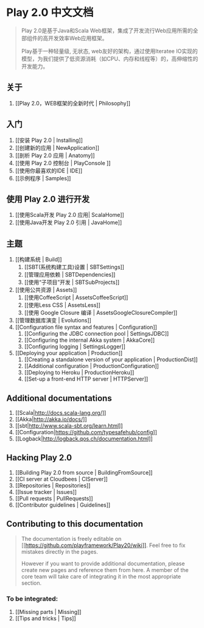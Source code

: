 # Play 2.0 中文文档

> Play 2.0是基于Java和Scala Web框架，集成了开发流行Web应用所需的全部组件的高开发效率Web应用框架。
>
> Play基于一种轻量级, 无状态, web友好的架构，通过使用Iteratee IO实现的模型，为我们提供了低资源消耗（如CPU、内存和线程等）的，高伸缩性的开发能力。

## 关于

1. [[Play 2.0，WEB框架的全新时代 | Philosophy]]

## 入门

1. [[安装 Play 2.0 | Installing]]
1. [[创建新的应用 | NewApplication]]
1. [[剖析 Play 2.0 应用 | Anatomy]]
1. [[使用 Play 2.0 控制台 | PlayConsole ]]
1. [[使用你最喜欢的IDE | IDE]]
1. [[示例程序 | Samples]]

## 使用 Play 2.0 进行开发

1. [[使用Scala开发 Play 2.0 应用| ScalaHome]]
1. [[使用Java开发 Play 2.0 引用 | JavaHome]]

## 主题

1. [[构建系统 | Build]]
    1. [[SBT(系统构建工具)设置 | SBTSettings]]
    1. [[管理应用依赖 | SBTDependencies]]
    1. [[使用“子项目”开发 | SBTSubProjects]]
1. [[使用公共资源 | Assets]]
    1. [[使用CoffeeScript | AssetsCoffeeScript]]
    1. [[使用Less CSS | AssetsLess]]
    1. [[使用 Google Closure 编译 | AssetsGoogleClosureCompiler]]
1. [[管理数据库演变 | Evolutions]]
1. [[Configuration file syntax and features | Configuration]]
    1. [[Configuring the JDBC connection pool | SettingsJDBC]]
    1. [[Configuring the internal Akka system | AkkaCore]]
    1. [[Configuring logging | SettingsLogger]]
1. [[Deploying your application | Production]]
    1. [[Creating a standalone version of your application | ProductionDist]]
    1. [[Additional configuration | ProductionConfiguration]]
    1. [[Deploying to Heroku | ProductionHeroku]]
    1. [[Set-up a front-end HTTP server | HTTPServer]]

## Additional documentations

1. [[Scala|http://docs.scala-lang.org/]]
1. [[Akka|http://akka.io/docs/]]
1. [[sbt|http://www.scala-sbt.org/learn.html]]
1. [[Configuration|https://github.com/typesafehub/config]]
1. [[Logback|http://logback.qos.ch/documentation.html]]

## Hacking Play 2.0

1. [[Building Play 2.0 from source | BuildingFromSource]]
1. [[CI server at Cloudbees | CIServer]]
1. [[Repositories | Repositories]]
1. [[Issue tracker | Issues]]
1. [[Pull requests | PullRequests]]
1. [[Contributor guidelines | Guidelines]]

## Contributing to this documentation

> The documentation is freely editable on [[https://github.com/playframework/Play20/wiki]]. Feel free to fix mistakes directly in the pages. 
>
> However if you want to provide additional documentation, please create new pages and reference them from here. A member of the core team will take care of integrating it in the most appropriate section.

### To be integrated:

1. [[Missing parts | Missing]]
1. [[Tips and tricks | Tips]]
